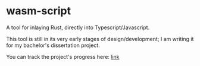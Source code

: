 # wasm-script
A tool for inlaying Rust, directly into Typescript/Javascript.

This tool is still in its very early stages of design/development; I am writing it for my bachelor's dissertation project.


You can track the project's progress here: [link](https://www.notion.so/Improving-Typescript-through-the-use-of-WebAssembly-e6d41535e69d471a924c433f9f85f938)
